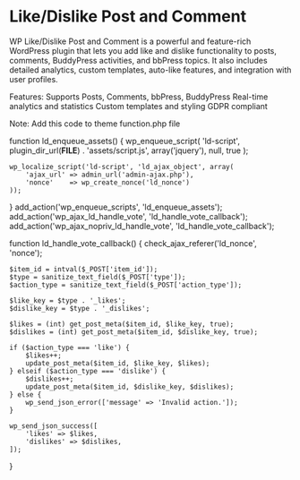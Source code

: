 # Like/Dislike Post and Comment
WP Like/Dislike Post and Comment is a powerful and feature-rich WordPress plugin that lets you add like and dislike functionality to posts, comments, BuddyPress activities, and bbPress topics. It also includes detailed analytics, custom templates, auto-like features, and integration with user profiles.

Features:
Supports Posts, Comments, bbPress, BuddyPress
Real-time analytics and statistics
Custom templates and styling
GDPR compliant


Note: Add this code to theme function.php file

function ld_enqueue_assets() {
    wp_enqueue_script(
        'ld-script',
        plugin_dir_url(__FILE__) . 'assets/script.js',
        array('jquery'),
        null,
        true
    );
 
    wp_localize_script('ld-script', 'ld_ajax_object', array(
        'ajax_url' => admin_url('admin-ajax.php'),
        'nonce'    => wp_create_nonce('ld_nonce')
    ));
}
add_action('wp_enqueue_scripts', 'ld_enqueue_assets');
add_action('wp_ajax_ld_handle_vote', 'ld_handle_vote_callback');
add_action('wp_ajax_nopriv_ld_handle_vote', 'ld_handle_vote_callback');
 
function ld_handle_vote_callback() {
    check_ajax_referer('ld_nonce', 'nonce');
 
    $item_id = intval($_POST['item_id']);
    $type = sanitize_text_field($_POST['type']);
    $action_type = sanitize_text_field($_POST['action_type']);
 
    $like_key = $type . '_likes';
    $dislike_key = $type . '_dislikes';
 
    $likes = (int) get_post_meta($item_id, $like_key, true);
    $dislikes = (int) get_post_meta($item_id, $dislike_key, true);
 
    if ($action_type === 'like') {
        $likes++;
        update_post_meta($item_id, $like_key, $likes);
    } elseif ($action_type === 'dislike') {
        $dislikes++;
        update_post_meta($item_id, $dislike_key, $dislikes);
    } else {
        wp_send_json_error(['message' => 'Invalid action.']);
    }
 
    wp_send_json_success([
        'likes' => $likes,
        'dislikes' => $dislikes,
    ]);
}
